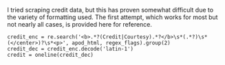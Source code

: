 I tried scraping credit data, but this has proven somewhat difficult due to the
variety of formatting used. The first attempt, which works for most but not
nearly all cases, is provided here for reference.

    credit_enc = re.search('<b>.*?(Credit|Courtesy).*?</b>\s*(.*?)\s*(</center>)?\s*<p>', apod_html, regex_flags).group(2)
    credit_dec = credit_enc.decode('latin-1')
    credit = oneline(credit_dec)

